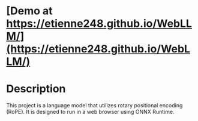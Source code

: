 # [Demo at https://etienne248.github.io/WebLLM/](https://etienne248.github.io/WebLLM/) 

# Description

This project is a language model that utilizes rotary positional encoding (RoPE). It is designed to run in a web browser using ONNX Runtime.